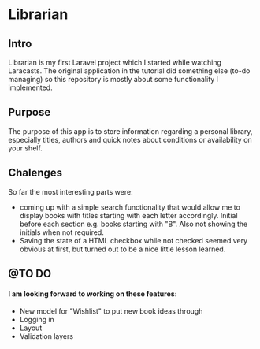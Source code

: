 # Librarian

## Intro
Librarian is my first Laravel project which I started while watching Laracasts. The original application in the tutorial did something else (to-do managing) so this repository is mostly about some functionality I implemented.

## Purpose
The purpose of this app is to store information regarding a personal library, especially titles, authors and quick notes about conditions or availability on your shelf.

## Chalenges

So far the most interesting parts were:
- coming up with a simple search functionality that would allow me to display books with titles starting with each letter accordingly. Initial before each section e.g. books starting with "B". Also not showing the initials when not required.
- Saving the state of a HTML checkbox while not checked seemed very obvious at first, but turned out to be a nice little lesson learned.

## @TO DO
#### I am looking forward to working on these features:
- New model for "Wishlist" to put new book ideas through
- Logging in
- Layout
- Validation layers
